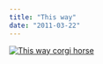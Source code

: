 ```yaml
---
title: "This way"
date: "2011-03-22"
---
```


[![](http://nickfoden.files.wordpress.com/2011/03/this-way-corgi-horse.jpg "This way corgi horse")](http://nickfoden.files.wordpress.com/2011/03/this-way-corgi-horse.jpg)
